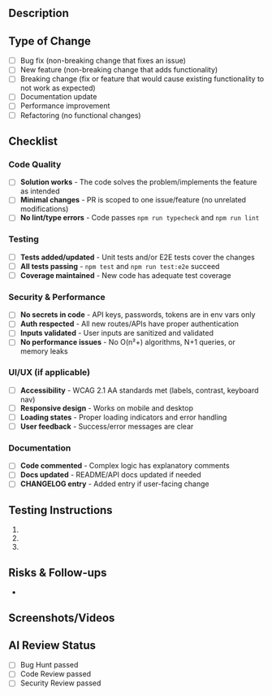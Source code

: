 ## Description

<!-- What changed and why? Keep it concise. -->

## Type of Change

<!-- Mark relevant options with an "x" -->

- [ ] Bug fix (non-breaking change that fixes an issue)
- [ ] New feature (non-breaking change that adds functionality)
- [ ] Breaking change (fix or feature that would cause existing functionality to not work as expected)
- [ ] Documentation update
- [ ] Performance improvement
- [ ] Refactoring (no functional changes)

## Checklist

<!-- Mark completed items with an "x" -->

### Code Quality

- [ ] **Solution works** - The code solves the problem/implements the feature as intended
- [ ] **Minimal changes** - PR is scoped to one issue/feature (no unrelated modifications)
- [ ] **No lint/type errors** - Code passes `npm run typecheck` and `npm run lint`

### Testing

- [ ] **Tests added/updated** - Unit tests and/or E2E tests cover the changes
- [ ] **All tests passing** - `npm test` and `npm run test:e2e` succeed
- [ ] **Coverage maintained** - New code has adequate test coverage

### Security & Performance

- [ ] **No secrets in code** - API keys, passwords, tokens are in env vars only
- [ ] **Auth respected** - All new routes/APIs have proper authentication
- [ ] **Inputs validated** - User inputs are sanitized and validated
- [ ] **No performance issues** - No O(n²+) algorithms, N+1 queries, or memory leaks

### UI/UX (if applicable)

- [ ] **Accessibility** - WCAG 2.1 AA standards met (labels, contrast, keyboard nav)
- [ ] **Responsive design** - Works on mobile and desktop
- [ ] **Loading states** - Proper loading indicators and error handling
- [ ] **User feedback** - Success/error messages are clear

### Documentation

- [ ] **Code commented** - Complex logic has explanatory comments
- [ ] **Docs updated** - README/API docs updated if needed
- [ ] **CHANGELOG entry** - Added entry if user-facing change

## Testing Instructions

<!-- How did you test these changes? -->

1.
2.
3.

## Risks & Follow-ups

<!-- Any known issues, risks, or required follow-up work? -->

-

## Screenshots/Videos

<!-- If UI changes, include before/after screenshots -->

## AI Review Status

<!-- If you used Cursor AI agents, note their findings -->

- [ ] Bug Hunt passed
- [ ] Code Review passed
- [ ] Security Review passed

<!--
Before requesting review:
1. Run: npm run typecheck && npm run lint && npm test
2. Use Cursor: /code-review
3. Address any critical issues found
-->
